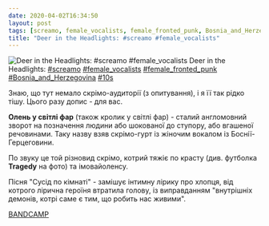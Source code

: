 ```yaml
---
date: 2020-04-02T16:34:50
layout: post
tags: [screamo, female_vocalists, female_fronted_punk, Bosnia_and_Herzegovina, 10s]
title: "Deer in the Headlights: #screamo #female_vocalists"
---
```

![Deer in the Headlights: #screamo #female_vocalists](/assets/photos/photo_931@02-04-2020_16-34-50.jpg)
Deer in the Headlights: [#screamo](/tags/#screamo) [#female_vocalists](/tags/#female_vocalists) [#female_fronted_punk](/tags/#female_fronted_punk) [#Bosnia_and_Herzegovina](/tags/#Bosnia_and_Herzegovina) [#10s](/tags/#10s)

Знаю, що тут немало скрімо-аудиторії (з опитування), і я її так рідко тішу. Цього разу допис - для вас.

**Олень у світлі фар** (також кролик у світлі фар) - сталий англомовний зворот на позначення людини або шокованої до ступору, або вгашеної речовинами. Таку назву взяв скрімо-гурт із жіночим вокалом із Боснії-Герцеговини.

По звуку це той різновид скрімо, котрий тяжіє по красту (див. футболка **Tragedy** на фото) та імовайоленсу.

Пісня &quot;Сусід по кімнаті&quot; - замішує інтимну лірику про хлопця, від котрого лірична героїня втратила голову, із виправданням &quot;внутрішніх демонів, котрі саме є тим, що робить нас живими&quot;.

[BANDCAMP](https://deerintheheadlights.bandcamp.com/album/split-12-with-reflections-of-internal-rain-2)